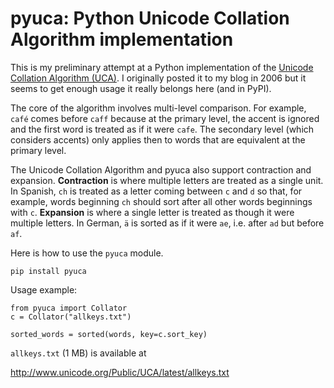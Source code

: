 pyuca: Python Unicode Collation Algorithm implementation
====

This is my preliminary attempt at a Python implementation of the [Unicode Collation Algorithm (UCA)](http://unicode.org/reports/tr10/). I originally posted it to my blog in 2006 but it seems to get enough usage it really belongs here (and in PyPI).

The core of the algorithm involves multi-level comparison. For example, ``café`` comes before ``caff`` because at the primary level, the accent is ignored and the first word is treated as if it were ``cafe``. The secondary level (which considers accents) only applies then to words that are equivalent at the primary level.

The Unicode Collation Algorithm and pyuca also support contraction and expansion. **Contraction** is where multiple letters are treated as a single unit. In Spanish, ``ch`` is treated as a letter coming between ``c`` and ``d`` so that, for example, words beginning ``ch`` should sort after all other words beginnings with ``c``. **Expansion** is where a single letter is treated as though it were multiple letters. In German, ``ä`` is sorted as if it were ``ae``, i.e. after ``ad`` but before ``af``.

Here is how to use the ``pyuca`` module.

    pip install pyuca

Usage example:

    from pyuca import Collator
    c = Collator("allkeys.txt")
    
    sorted_words = sorted(words, key=c.sort_key)

``allkeys.txt`` (1 MB) is available at

http://www.unicode.org/Public/UCA/latest/allkeys.txt

